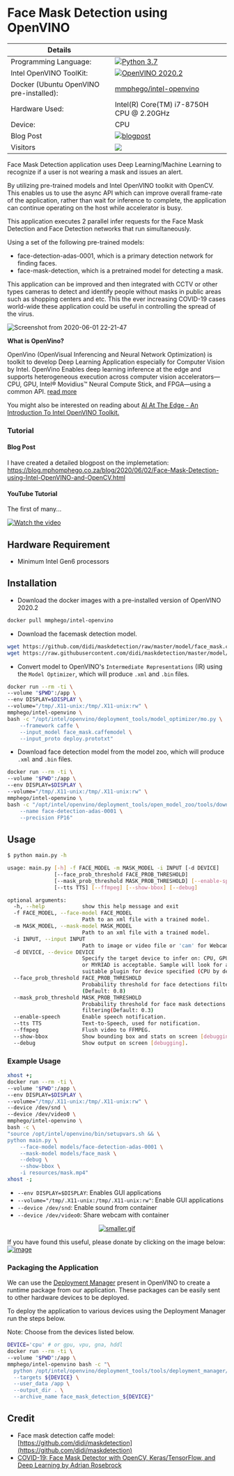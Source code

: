 # Face Mask Detection using OpenVINO

| Details            |              |
|-----------------------|---------------|
| Programming Language: |  [![Python 3.7](https://img.shields.io/badge/python-3.7-blue.svg)](https://www.python.org/downloads/release/python-370/) |
| Intel OpenVINO ToolKit: |[![OpenVINO 2020.2](https://img.shields.io/badge/openvino-2020.2-blue.svg)](https://software.intel.com/content/www/us/en/develop/tools/openvino-toolkit/choose-download.html)|
| Docker (Ubuntu OpenVINO pre-installed): | [mmphego/intel-openvino](https://hub.docker.com/r/mmphego/intel-openvino)|
| Hardware Used: | Intel(R) Core(TM) i7-8750H CPU @ 2.20GHz |
| Device: | CPU |
| Blog Post | [![blogpost](https://img.shields.io/badge/BlogPost-Link-brightgreen)](https://blog.mphomphego.co.za/blog/2020/06/02/Face-Mask-Detection-using-Intel-OpenVINO-and-OpenCV.html) |
| Visitors | ![](https://visitor-badge.laobi.icu/badge?page_id=mmphego.face_mask_detection_openvino)|


Face Mask Detection application uses Deep Learning/Machine Learning to recognize if a user is not wearing a mask and issues an alert.

By utilizing pre-trained models and Intel OpenVINO toolkit with OpenCV. This enables us to use the async API which can improve overall frame-rate of the application, rather than wait for inference to complete, the application can continue operating on the host while accelerator is busy.

This application executes 2 parallel infer requests for the Face Mask Detection and Face Detection networks that run simultaneously.

Using a set of the following pre-trained models:
- face-detection-adas-0001, which is a primary detection network for finding faces.
- face-mask-detection, which is a pretrained model for detecting a mask.

This application can be improved and then integrated with CCTV or other types cameras to detect and identify people without masks in public areas such as shopping centers and etc. This the ever increasing COVID-19 cases world-wide these application could be useful in controlling the spread of the virus.

![Screenshot from 2020-06-01 22-21-47](https://user-images.githubusercontent.com/7910856/83451683-a8d71780-a457-11ea-8eae-185725fefcc9.png)

**What is OpenVino?**

OpenVino (OpenVisual Inferencing and Neural Network Optimization) is toolkit to develop Deep Learning Application especially for Computer Vision by Intel. OpenVino Enables deep learning inference at the edge and supports heterogeneous execution across computer vision accelerators—CPU, GPU, Intel® Movidius™ Neural Compute Stick, and FPGA—using a common API. [read more](https://docs.openvinotoolkit.org/)

You might also be interested on reading about [AI At The Edge - An Introduction To Intel OpenVINO Toolkit.](https://blog.mphomphego.co.za/blog/2020/05/25/AI-at-the-Edge-An-introduction-to-Intel-OpenVINO-Toolkit.html)


### Tutorial
#### Blog Post

I have created a detailed blogpost on the implemetation: https://blog.mphomphego.co.za/blog/2020/06/02/Face-Mask-Detection-using-Intel-OpenVINO-and-OpenCV.html

#### YouTube Tutorial

The first of many...

[![Watch the video](https://img.youtube.com/vi/6r6foGbCHQ0/maxresdefault.jpg)](https://www.youtube.com/watch?v=6r6foGbCHQ0)

## Hardware Requirement

- Minimum Intel Gen6 processors


## Installation

- Download the docker images with a pre-installed version of OpenVINO 2020.2
```bash
docker pull mmphego/intel-openvino
```

- Download the facemask detection model.
```bash
wget https://github.com/didi/maskdetection/raw/master/model/face_mask.caffemodel
wget https://raw.githubusercontent.com/didi/maskdetection/master/model/deploy.prototxt
```

- Convert model to OpenVINO's `Intermediate Representations` (IR) using the `Model Optimizer`, which will produce `.xml` and `.bin` files.
```bash
docker run --rm -ti \
--volume "$PWD":/app \
--env DISPLAY=$DISPLAY \
--volume="/tmp/.X11-unix:/tmp/.X11-unix:rw" \
mmphego/intel-openvino \
bash -c "/opt/intel/openvino/deployment_tools/model_optimizer/mo.py \
    --framework caffe \
    --input_model face_mask.caffemodel \
    --input_proto deploy.prototxt"
```

- Download face detection model from the model zoo, which will produce `.xml` and `.bin` files.
```bash
docker run --rm -ti \
--volume "$PWD":/app \
--env DISPLAY=$DISPLAY \
--volume="/tmp/.X11-unix:/tmp/.X11-unix:rw" \
mmphego/intel-openvino \
bash -c "/opt/intel/openvino/deployment_tools/open_model_zoo/tools/downloader/downloader.py \
    --name face-detection-adas-0001 \
    --precision FP16"
```

## Usage

```bash
$ python main.py -h

usage: main.py [-h] -f FACE_MODEL -m MASK_MODEL -i INPUT [-d DEVICE]
               [--face_prob_threshold FACE_PROB_THRESHOLD]
               [--mask_prob_threshold MASK_PROB_THRESHOLD] [--enable-speech]
               [--tts TTS] [--ffmpeg] [--show-bbox] [--debug]

optional arguments:
  -h, --help            show this help message and exit
  -f FACE_MODEL, --face-model FACE_MODEL
                        Path to an xml file with a trained model.
  -m MASK_MODEL, --mask-model MASK_MODEL
                        Path to an xml file with a trained model.
  -i INPUT, --input INPUT
                        Path to image or video file or 'cam' for Webcam.
  -d DEVICE, --device DEVICE
                        Specify the target device to infer on: CPU, GPU, FPGA
                        or MYRIAD is acceptable. Sample will look for a
                        suitable plugin for device specified (CPU by default)
  --face_prob_threshold FACE_PROB_THRESHOLD
                        Probability threshold for face detections filtering
                        (Default: 0.8)
  --mask_prob_threshold MASK_PROB_THRESHOLD
                        Probability threshold for face mask detections
                        filtering(Default: 0.3)
  --enable-speech       Enable speech notification.
  --tts TTS             Text-to-Speech, used for notification.
  --ffmpeg              Flush video to FFMPEG.
  --show-bbox           Show bounding box and stats on screen [debugging].
  --debug               Show output on screen [debugging].

```

### Example Usage

```bash
xhost +;
docker run --rm -ti \
--volume "$PWD":/app \
--env DISPLAY=$DISPLAY \
--volume="/tmp/.X11-unix:/tmp/.X11-unix:rw" \
--device /dev/snd \
--device /dev/video0 \
mmphego/intel-openvino \
bash -c \
"source /opt/intel/openvino/bin/setupvars.sh && \
python main.py \
    --face-model models/face-detection-adas-0001 \
    --mask-model models/face_mask \
    --debug \
    --show-bbox \
    -i resources/mask.mp4"
xhost -;
```

- `--env DISPLAY=$DISPLAY`: Enables GUI applications
- `--volume="/tmp/.X11-unix:/tmp/.X11-unix:rw"`: Enable GUI applications
- `--device /dev/snd`: Enable sound from container
- `--device /dev/video0`: Share webcam with container


<p style="text-align: center;"><a href="https://postimg.cc/w3QhfXqC"><img src="https://i.postimg.cc/Y2JbSRJC/smaller.gif" alt="smaller.gif" /></a></p>

If you have found this useful, please donate by clicking on the image below:
[![image](https://user-images.githubusercontent.com/7910856/88235803-e4ce7200-cc7b-11ea-8218-c3c04810052c.png)](https://paypal.me/mmphego)

### Packaging the Application
We can use the [Deployment Manager](https://docs.openvinotoolkit.org/latest/_docs_install_guides_deployment_manager_tool.html) present in OpenVINO to create a runtime package from our application. These packages can be easily sent to other hardware devices to be deployed.

To deploy the application to various devices using the Deployment Manager run the steps below.

Note: Choose from the devices listed below.

```bash
DEVICE='cpu' # or gpu, vpu, gna, hddl
docker run --rm -ti \
--volume "$PWD":/app \
mmphego/intel-openvino bash -c "\
  python /opt/intel/openvino/deployment_tools/tools/deployment_manager/deployment_manager.py \
  --targets ${DEVICE} \
  --user_data /app \
  --output_dir . \
  --archive_name face_mask_detection_${DEVICE}"

```
## Credit

- Face mask detection caffe model: [https://github.com/didi/maskdetection](https://github.com/didi/maskdetection)
- [COVID-19: Face Mask Detector with OpenCV, Keras/TensorFlow, and Deep Learning by Adrian Rosebrock ](https://www.pyimagesearch.com/2020/05/04/covid-19-face-mask-detector-with-opencv-keras-tensorflow-and-deep-learning/)
